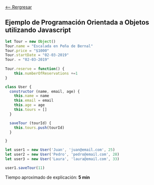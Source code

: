 [<-- Rergresar](../)

## Ejemplo de Programación Orientada a Objetos utilizando Javascript

```js
let Tour = new Object()
Tour.name = "Escalada en Peña de Bernal"
Tour.price = "$1000"
Tour.startDate = "02-03-2019"
Tour. = "02-03-2019"
 
Tour.reserve = function() {
    this.numberOfReservations +=1
}
```

```js
class User {
  constructor (name, email, age) {
    this.name = name
    this.email = email
    this.age = age
    this.tours = []
  }

  saveTour (tourId) {
    this.tours.push(tourId)
  }

}

let user1 = new User('Juan', 'juan@email.com', 25)
let user2 = new User('Pedro', 'pedro@email.com', 28)
let user3 = new User('Laura', 'laura@email.com', 33)

user1.saveTour(11)
```

Tiempo aproximado de explicación: **5 min**